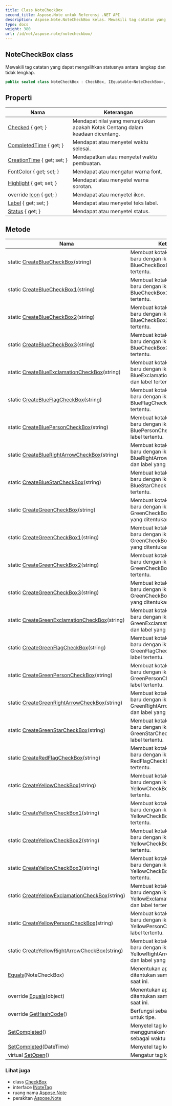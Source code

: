 ```yaml
---
title: Class NoteCheckBox
second_title: Aspose.Note untuk Referensi .NET API
description: Aspose.Note.NoteCheckBox kelas. Mewakili tag catatan yang dapat mengalihkan statusnya antara lengkap dan tidak lengkap.
type: docs
weight: 380
url: /id/net/aspose.note/notecheckbox/
---
```

## NoteCheckBox class

Mewakili tag catatan yang dapat mengalihkan statusnya antara lengkap dan tidak lengkap.

```csharp
public sealed class NoteCheckBox : CheckBox, IEquatable<NoteCheckBox>, INoteTag
```

## Properti

| Nama | Keterangan |
| --- | --- |
| [Checked](../../aspose.note/checkbox/checked/) { get; } | Mendapat nilai yang menunjukkan apakah Kotak Centang dalam keadaan dicentang. |
| [CompletedTime](../../aspose.note/checkbox/completedtime/) { get; } | Mendapat atau menyetel waktu selesai. |
| [CreationTime](../../aspose.note/checkbox/creationtime/) { get; set; } | Mendapatkan atau menyetel waktu pembuatan. |
| [FontColor](../../aspose.note/notecheckbox/fontcolor/) { get; set; } | Mendapat atau mengatur warna font. |
| [Highlight](../../aspose.note/notecheckbox/highlight/) { get; set; } | Mendapat atau menyetel warna sorotan. |
| override [Icon](../../aspose.note/notecheckbox/icon/) { get; } | Mendapat atau menyetel ikon. |
| [Label](../../aspose.note/notecheckbox/label/) { get; set; } | Mendapat atau menyetel teks label. |
| [Status](../../aspose.note/checkbox/status/) { get; } | Mendapat atau menyetel status. |

## Metode

| Nama | Keterangan |
| --- | --- |
| static [CreateBlueCheckBox](../../aspose.note/notecheckbox/createbluecheckbox/)(string) | Membuat kotak centang catatan baru dengan ikon BlueCheckBoxEmpty dan label tertentu. |
| static [CreateBlueCheckBox1](../../aspose.note/notecheckbox/createbluecheckbox1/)(string) | Membuat kotak centang catatan baru dengan ikon BlueCheckBox1Empty dan label tertentu. |
| static [CreateBlueCheckBox2](../../aspose.note/notecheckbox/createbluecheckbox2/)(string) | Membuat kotak centang catatan baru dengan ikon BlueCheckBox2Empty dan label tertentu. |
| static [CreateBlueCheckBox3](../../aspose.note/notecheckbox/createbluecheckbox3/)(string) | Membuat kotak centang catatan baru dengan ikon BlueCheckBox3Empty dan label tertentu. |
| static [CreateBlueExclamationCheckBox](../../aspose.note/notecheckbox/createblueexclamationcheckbox/)(string) | Membuat kotak centang catatan baru dengan ikon BlueExclamationCheckBoxEmpty dan label tertentu. |
| static [CreateBlueFlagCheckBox](../../aspose.note/notecheckbox/createblueflagcheckbox/)(string) | Membuat kotak centang catatan baru dengan ikon BlueFlagCheckBoxEmpty dan label tertentu. |
| static [CreateBluePersonCheckBox](../../aspose.note/notecheckbox/createbluepersoncheckbox/)(string) | Membuat kotak centang catatan baru dengan ikon BluePersonCheckBoxEmpty dan label tertentu. |
| static [CreateBlueRightArrowCheckBox](../../aspose.note/notecheckbox/createbluerightarrowcheckbox/)(string) | Membuat kotak centang catatan baru dengan ikon BlueRightArrowCheckBoxEmpty dan label yang ditentukan. |
| static [CreateBlueStarCheckBox](../../aspose.note/notecheckbox/createbluestarcheckbox/)(string) | Membuat kotak centang catatan baru dengan ikon BlueStarCheckBoxEmpty dan label tertentu. |
| static [CreateGreenCheckBox](../../aspose.note/notecheckbox/creategreencheckbox/)(string) | Membuat kotak centang catatan baru dengan ikon GreenCheckBoxEmpty dan label yang ditentukan. |
| static [CreateGreenCheckBox1](../../aspose.note/notecheckbox/creategreencheckbox1/)(string) | Membuat kotak centang catatan baru dengan ikon GreenCheckBox1Empty dan label yang ditentukan. |
| static [CreateGreenCheckBox2](../../aspose.note/notecheckbox/creategreencheckbox2/)(string) | Membuat kotak centang catatan baru dengan ikon GreenCheckBox2Empty dan label tertentu. |
| static [CreateGreenCheckBox3](../../aspose.note/notecheckbox/creategreencheckbox3/)(string) | Membuat kotak centang catatan baru dengan ikon GreenCheckBox3Empty dan label yang ditentukan. |
| static [CreateGreenExclamationCheckBox](../../aspose.note/notecheckbox/creategreenexclamationcheckbox/)(string) | Membuat kotak centang catatan baru dengan ikon GreenExclamationCheckBoxEmpty dan label yang ditentukan. |
| static [CreateGreenFlagCheckBox](../../aspose.note/notecheckbox/creategreenflagcheckbox/)(string) | Membuat kotak centang catatan baru dengan ikon GreenFlagCheckBoxEmpty dan label tertentu. |
| static [CreateGreenPersonCheckBox](../../aspose.note/notecheckbox/creategreenpersoncheckbox/)(string) | Membuat kotak centang catatan baru dengan ikon GreenPersonCheckBoxEmpty dan label tertentu. |
| static [CreateGreenRightArrowCheckBox](../../aspose.note/notecheckbox/creategreenrightarrowcheckbox/)(string) | Membuat kotak centang catatan baru dengan ikon GreenRightArrowCheckBoxEmpty dan label yang ditentukan. |
| static [CreateGreenStarCheckBox](../../aspose.note/notecheckbox/creategreenstarcheckbox/)(string) | Membuat kotak centang catatan baru dengan ikon GreenStarCheckBoxEmpty dan label tertentu. |
| static [CreateRedFlagCheckBox](../../aspose.note/notecheckbox/createredflagcheckbox/)(string) | Membuat kotak centang catatan baru dengan ikon RedFlagCheckBoxEmpty dan label tertentu. |
| static [CreateYellowCheckBox](../../aspose.note/notecheckbox/createyellowcheckbox/)(string) | Membuat kotak centang catatan baru dengan ikon YellowCheckBoxEmpty dan label tertentu. |
| static [CreateYellowCheckBox1](../../aspose.note/notecheckbox/createyellowcheckbox1/)(string) | Membuat kotak centang catatan baru dengan ikon YellowCheckBox1Empty dan label tertentu. |
| static [CreateYellowCheckBox2](../../aspose.note/notecheckbox/createyellowcheckbox2/)(string) | Membuat kotak centang catatan baru dengan ikon YellowCheckBox2Empty dan label tertentu. |
| static [CreateYellowCheckBox3](../../aspose.note/notecheckbox/createyellowcheckbox3/)(string) | Membuat kotak centang catatan baru dengan ikon YellowCheckBox3Empty dan label tertentu. |
| static [CreateYellowExclamationCheckBox](../../aspose.note/notecheckbox/createyellowexclamationcheckbox/)(string) | Membuat kotak centang catatan baru dengan ikon YellowExclamationCheckBoxEmpty dan label tertentu. |
| static [CreateYellowPersonCheckBox](../../aspose.note/notecheckbox/createyellowpersoncheckbox/)(string) | Membuat kotak centang catatan baru dengan ikon YellowPersonCheckBoxEmpty dan label tertentu. |
| static [CreateYellowRightArrowCheckBox](../../aspose.note/notecheckbox/createyellowrightarrowcheckbox/)(string) | Membuat kotak centang catatan baru dengan ikon YellowRightArrowCheckBoxEmpty dan label yang ditentukan. |
| [Equals](../../aspose.note/notecheckbox/equals/#equals)(NoteCheckBox) | Menentukan apakah objek yang ditentukan sama dengan objek saat ini. |
| override [Equals](../../aspose.note/notecheckbox/equals/#equals_1)(object) | Menentukan apakah objek yang ditentukan sama dengan objek saat ini. |
| override [GetHashCode](../../aspose.note/notecheckbox/gethashcode/)() | Berfungsi sebagai fungsi hash untuk tipe. |
| [SetCompleted](../../aspose.note/checkbox/setcompleted/)() | Menyetel tag ke status selesai menggunakan waktu saat ini sebagai waktu selesai. |
| [SetCompleted](../../aspose.note/checkbox/setcompleted/)(DateTime) | Menyetel tag ke status selesai. |
| virtual [SetOpen](../../aspose.note/checkbox/setopen/)() | Mengatur tag ke status terbuka. |

### Lihat juga

* class [CheckBox](../checkbox/)
* interface [INoteTag](../inotetag/)
* ruang nama [Aspose.Note](../../aspose.note/)
* perakitan [Aspose.Note](../../)


